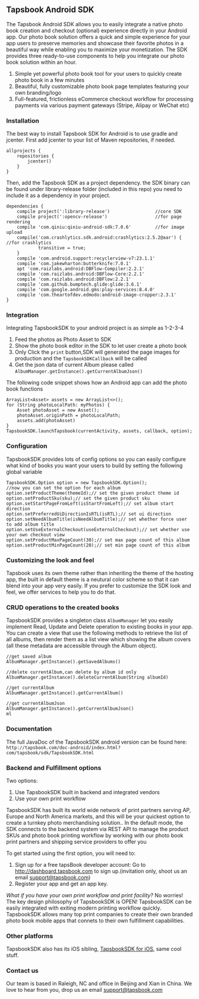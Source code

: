 ## Tapsbook Android SDK

The Tapsbook Android SDK allows you to easily integrate a native photo book creation and checkout (optional) experience directly in your Android app. Our photo book solution offers a quick and simple experience for your app users to preserve memories and showcase their favorite photos in a beautiful way while enabling you to maximize your monetization. The SDK provides three ready-to-use components to help you integrate our photo book solution within an hour.

1. Simple yet powerful photo book tool for your users to quickly create photo book in a few minutes
2. Beautiful, fully customizable photo book page templates featuring your own branding/logo
3. Full-featured, frictionless eCommerce checkout workflow for processing payments via various payment gateways (Stripe, Alipay or WeChat etc)

### Installation

The best way to install Tapsbook SDK for Android is to use gradle and jcenter. First add jcenter to your list of Maven repositories, if needed.

```
allprojects {
    repositories {
        jcenter()
    }
}
```

Then, add the Tapsbook SDK as a project dependency. the SDK binary can be found under library-release folder (included in this repo) you need to include it as a dependency in your project.

```
dependencies {
    compile project(':library-release')                 //core SDK
    compile project(':opencv-release')                  //for page rendering
    compile 'com.qiniu:qiniu-android-sdk:7.0.6'         //for image upload
    compile('com.crashlytics.sdk.android:crashlytics:2.5.2@aar') { //for crashlytics
            transitive = true;
    }
    compile 'com.android.support:recyclerview-v7:23.1.1'
    compile 'com.jakewharton:butterknife:7.0.1'
    apt 'com.raizlabs.android:DBFlow-Compiler:2.2.1'
    compile 'com.raizlabs.android:DBFlow-Core:2.2.1'
    compile 'com.raizlabs.android:DBFlow:2.2.1'
    compile 'com.github.bumptech.glide:glide:3.6.1'
    compile 'com.google.android.gms:play-services:8.4.0'
    compile 'com.theartofdev.edmodo:android-image-cropper:2.3.1'
}
```

### Integration

Integrating TapsbookSDK to your android project is as simple as 1-2-3-4

1. Feed the photos as Photo Asset to SDK
2. Show the photo book editor in the SDK to let user create a photo book
3. Only Click the `print` button,SDK will generated the page images for production and the `TapsbookSDKCallback` will be called
4. Get the json data of current Album please called `AlbumManager.getInstance().getCurrentAlbumJson()`

The following code snippet shows how an Android app can add the photo book functions

```
ArrayList<Asset> assets = new ArrayList<>();
for (String photoLocalPath: myPhotos) {
    Asset photoAsset = new Asset();
    photoAsset.originPath = photoLocalPath;
    assets.add(photoAsset)
}
TapsbookSDK.launchTapsbook(currentActivity, assets, callback, option);
```

### Configuration

TapsbookSDK provides lots of config options so you can easily configure what kind of books you want your users to build by setting the following global variable

````
TapsbookSDK.Option option = new TapsbookSDK.Option();
//now you can set the option for each album
option.setProductTheme(themeId);// set the given product theme id
option.setProductSku(sku);// set the given product sku
option.setStartPageFromLeft(isStartFromLeft);// set album start direction
option.setPreferredUiDirectionIsRTL(isRTL);// set ui direction
option.setNeedAlbumTitle(isNeedAlbumTitle);// set whether force user to add album title
option.setUseExternalCheckout(useExternalCheckout);// set whether use your own checkout view
option.setProductMaxPageCount(30);// set max page count of this album
option.setProductMinPageCount(20);// set min page count of this album
````

### Customizing the look and feel

Tapsbook uses its own theme rather than inheriting the theme of the hosting app, the built in default theme is a neutural color scheme so that it can blend into your app very easily. If you prefer to customize the SDK look and feel, we offer services to help you to do that.

### CRUD operations to the created books

TapsbookSDK provides a singleton class `AlbumManager` let you easily implement Read, Update and Delete operation to existing books in your app. You can create a view that use the following methods to retrieve the list of all albums, then render them as a list view which showing the album covers (all these metadata are accessible through the Album object).

```
//get saved album
AlbumManager.getInstance().getSavedAlbums()

//delete currentAlbum,can delete by album id only
AlbumManager.getInstance().deleteCurrentAlbum(String albumId)

//get currentAlbum
AlbumManager.getInstance().getCurrentAlbum()

//get currentAlbumJson
AlbumManager.getInstance().getCurrentAlbumJson()
ml
```

### Documentation
The full JavaDoc of the TapsbookSDK android version can be found here:  `http://tapsbook.com/doc-android/index.html?com/tapsbook/sdk/TapsbookSDK.html`


### Backend and Fulfillment options

Two options:

1. Use TapsbookSDK built in backend and integrated vendors
2. Use your own print workflow

TapsbookSDK has built its world wide network of print partners serving AP, Europe and North America markets, and this will be your quickest option to create a turnkey photo merchandising solution.. In the default mode, the SDK connects to the backend system via REST API to manage the product SKUs and photo book printing workflow by working with our photo book print partners and shipping service providers to offer you

To get started using the first option, you will need to:

1. Sign up for a free tapsBook developer account: Go to http://dashboard.tapsbook.com to sign up.(invitation only, shoot us an email support@tapsbook.com)
2. Register your app and get an app key.

*What if you have your own print workflow and print facility?* No worries! The key design philosophy of TapsbookSDK is OPEN! TapsbookSDK can be easily integrated with exiting modern printing workflow quickly. TapsbookSDK allows many top print companies to create their own branded photo book mobile apps that connets to their own fulfillment capabilities.

### Other platforms

TapsbookSDK also has its iOS sibling, [TapsbookSDK for iOS](https://github.com/tapsbook/photobookSDK-iOS), same cool stuff.

### Contact us

Our team is based in Raleigh, NC and office in Beijing and Xian in China. We love to hear from you, drop us an email support@tapsbook.com
